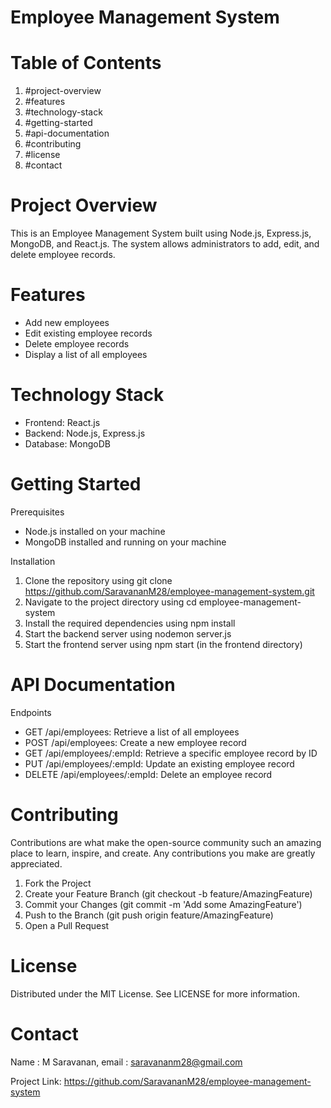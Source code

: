 # Employee Management System

# Table of Contents
1. #project-overview
2. #features
3. #technology-stack
4. #getting-started
5. #api-documentation
6. #contributing
7. #license
8. #contact

# Project Overview
This is an Employee Management System built using Node.js, Express.js, MongoDB, and React.js. The system allows administrators to add, edit, and delete employee records.

# Features
- Add new employees
- Edit existing employee records
- Delete employee records
- Display a list of all employees

# Technology Stack
- Frontend: React.js
- Backend: Node.js, Express.js
- Database: MongoDB

# Getting Started
Prerequisites
- Node.js installed on your machine
- MongoDB installed and running on your machine

Installation
1. Clone the repository using git clone https://github.com/SaravananM28/employee-management-system.git
2. Navigate to the project directory using cd employee-management-system
3. Install the required dependencies using npm install
4. Start the backend server using nodemon server.js
5. Start the frontend server using npm start (in the frontend directory)

# API Documentation
Endpoints
- GET /api/employees: Retrieve a list of all employees
- POST /api/employees: Create a new employee record
- GET /api/employees/:empId: Retrieve a specific employee record by ID
- PUT /api/employees/:empId: Update an existing employee record
- DELETE /api/employees/:empId: Delete an employee record

# Contributing
Contributions are what make the open-source community such an amazing place to learn, inspire, and create. Any contributions you make are greatly appreciated.

1. Fork the Project
2. Create your Feature Branch (git checkout -b feature/AmazingFeature)
3. Commit your Changes (git commit -m 'Add some AmazingFeature')
4. Push to the Branch (git push origin feature/AmazingFeature)
5. Open a Pull Request

# License
Distributed under the MIT License. See LICENSE for more information.

# Contact
Name :  M Saravanan,   email : saravananm28@gmail.com

Project Link: https://github.com/SaravananM28/employee-management-system